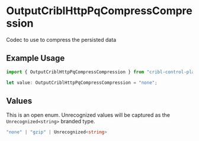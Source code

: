 # OutputCriblHttpPqCompressCompression

Codec to use to compress the persisted data

## Example Usage

```typescript
import { OutputCriblHttpPqCompressCompression } from "cribl-control-plane/models";

let value: OutputCriblHttpPqCompressCompression = "none";
```

## Values

This is an open enum. Unrecognized values will be captured as the `Unrecognized<string>` branded type.

```typescript
"none" | "gzip" | Unrecognized<string>
```